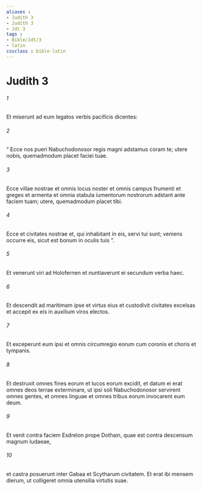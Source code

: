 ```yaml
---
aliases : 
- Judith 3
- Judith 3
- Jdt 3
tags : 
- Bible/Jdt/3
- latin
cssclass : bible-latin
---
```


# Judith 3

###### 1
Et miserunt ad eum legatos verbis pacificis dicentes: 
###### 2
“ Ecce nos pueri Nabuchodonosor regis magni adstamus coram te; utere nobis, quemadmodum placet faciei tuae. 
###### 3
Ecce villae nostrae et omnis locus noster et omnis campus frumenti et greges et armenta et omnia stabula iumentorum nostrorum adstant ante faciem tuam; utere, quemadmodum placet tibi. 
###### 4
Ecce et civitates nostrae et, qui inhabitant in eis, servi tui sunt; veniens occurre eis, sicut est bonum in oculis tuis ”. 
###### 5
Et venerunt viri ad Holofernen et nuntiaverunt ei secundum verba haec. 
###### 6
Et descendit ad maritimam ipse et virtus eius et custodivit civitates excelsas et accepit ex eis in auxilium viros electos. 
###### 7
Et exceperunt eum ipsi et omnis circumregio eorum cum coronis et choris et tympanis. 
###### 8
Et destruxit omnes fines eorum et lucos eorum excidit, et datum ei erat omnes deos terrae exterminare, ut ipsi soli Nabuchodonosor servirent omnes gentes, et omnes linguae et omnes tribus eorum invocarent eum deum. 
###### 9
Et venit contra faciem Esdrelon prope Dothain, quae est contra descensum magnum Iudaeae, 
###### 10
et castra posuerunt inter Gabaa et Scytharum civitatem. Et erat ibi mensem dierum, ut colligeret omnia utensilia virtutis suae.
